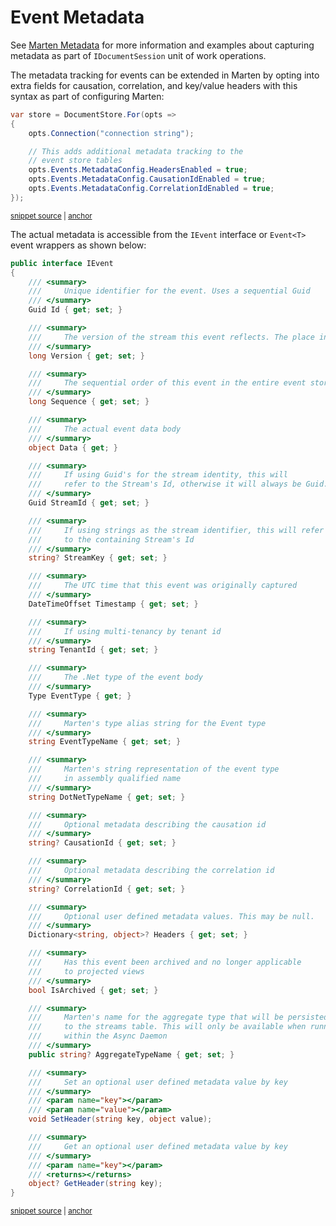 # Event Metadata

See [Marten Metadata](/documents/metadata) for more information and examples
about capturing metadata as part of `IDocumentSession` unit of work operations.

The metadata tracking for events can be extended in Marten by opting into extra fields
for causation, correlation, and key/value headers with this syntax as part of configuring
Marten:

<!-- snippet: sample_ConfigureEventMetadata -->
<a id='snippet-sample_configureeventmetadata'></a>
```cs
var store = DocumentStore.For(opts =>
{
    opts.Connection("connection string");

    // This adds additional metadata tracking to the
    // event store tables
    opts.Events.MetadataConfig.HeadersEnabled = true;
    opts.Events.MetadataConfig.CausationIdEnabled = true;
    opts.Events.MetadataConfig.CorrelationIdEnabled = true;
});
```
<sup><a href='https://github.com/JasperFx/marten/blob/master/src/Marten.Testing/Examples/MetadataUsage.cs#L114-L127' title='Snippet source file'>snippet source</a> | <a href='#snippet-sample_configureeventmetadata' title='Start of snippet'>anchor</a></sup>
<!-- endSnippet -->

The actual metadata is accessible from the `IEvent` interface or `Event<T>` event wrappers as shown below:

<!-- snippet: sample_IEvent -->
<a id='snippet-sample_ievent'></a>
```cs
public interface IEvent
{
    /// <summary>
    ///     Unique identifier for the event. Uses a sequential Guid
    /// </summary>
    Guid Id { get; set; }

    /// <summary>
    ///     The version of the stream this event reflects. The place in the stream.
    /// </summary>
    long Version { get; set; }

    /// <summary>
    ///     The sequential order of this event in the entire event store
    /// </summary>
    long Sequence { get; set; }

    /// <summary>
    ///     The actual event data body
    /// </summary>
    object Data { get; }

    /// <summary>
    ///     If using Guid's for the stream identity, this will
    ///     refer to the Stream's Id, otherwise it will always be Guid.Empty
    /// </summary>
    Guid StreamId { get; set; }

    /// <summary>
    ///     If using strings as the stream identifier, this will refer
    ///     to the containing Stream's Id
    /// </summary>
    string? StreamKey { get; set; }

    /// <summary>
    ///     The UTC time that this event was originally captured
    /// </summary>
    DateTimeOffset Timestamp { get; set; }

    /// <summary>
    ///     If using multi-tenancy by tenant id
    /// </summary>
    string TenantId { get; set; }

    /// <summary>
    ///     The .Net type of the event body
    /// </summary>
    Type EventType { get; }

    /// <summary>
    ///     Marten's type alias string for the Event type
    /// </summary>
    string EventTypeName { get; set; }

    /// <summary>
    ///     Marten's string representation of the event type
    ///     in assembly qualified name
    /// </summary>
    string DotNetTypeName { get; set; }

    /// <summary>
    ///     Optional metadata describing the causation id
    /// </summary>
    string? CausationId { get; set; }

    /// <summary>
    ///     Optional metadata describing the correlation id
    /// </summary>
    string? CorrelationId { get; set; }

    /// <summary>
    ///     Optional user defined metadata values. This may be null.
    /// </summary>
    Dictionary<string, object>? Headers { get; set; }

    /// <summary>
    ///     Has this event been archived and no longer applicable
    ///     to projected views
    /// </summary>
    bool IsArchived { get; set; }

    /// <summary>
    ///     Marten's name for the aggregate type that will be persisted
    ///     to the streams table. This will only be available when running
    ///     within the Async Daemon
    /// </summary>
    public string? AggregateTypeName { get; set; }

    /// <summary>
    ///     Set an optional user defined metadata value by key
    /// </summary>
    /// <param name="key"></param>
    /// <param name="value"></param>
    void SetHeader(string key, object value);

    /// <summary>
    ///     Get an optional user defined metadata value by key
    /// </summary>
    /// <param name="key"></param>
    /// <returns></returns>
    object? GetHeader(string key);
}
```
<sup><a href='https://github.com/JasperFx/marten/blob/master/src/Marten/Events/Event.cs#L8-L113' title='Snippet source file'>snippet source</a> | <a href='#snippet-sample_ievent' title='Start of snippet'>anchor</a></sup>
<!-- endSnippet -->
